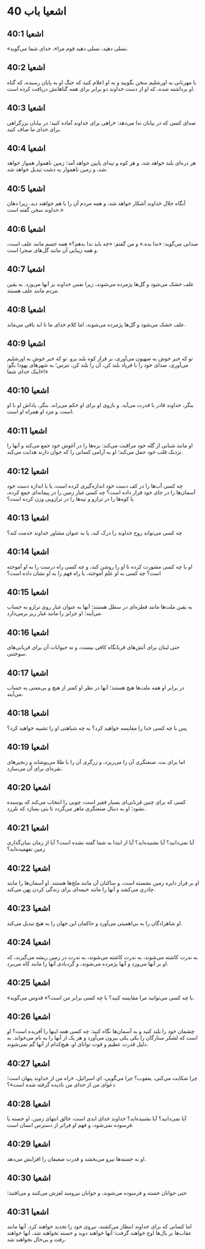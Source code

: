 # اشعیا باب 40

## اشعیا 40:1

«تسلی دهید، تسلی دهید قوم مرا»، خدای شما می‌گوید.

## اشعیا 40:2

با مهربانی به اورشلیم سخن بگویید و به او اعلام کنید که جنگ او به پایان رسیده، که گناه او برداشته شده، که او از دست خداوند دو برابر برای همه گناهانش دریافت کرده است.

## اشعیا 40:3

صدای کسی که در بیابان ندا می‌دهد: «راهی برای خداوند آماده کنید؛ در بیابان بزرگراهی برای خدای ما صاف کنید.

## اشعیا 40:4

هر دره‌ای بلند خواهد شد، و هر کوه و تپه‌ای پایین خواهد آمد؛ زمین ناهموار هموار خواهد شد، و زمین ناهموار به دشت تبدیل خواهد شد.

## اشعیا 40:5

آنگاه جلال خداوند آشکار خواهد شد، و همه مردم آن را با هم خواهند دید. زیرا دهان خداوند سخن گفته است.»

## اشعیا 40:6

صدایی می‌گوید: «ندا بده.» و من گفتم: «چه باید ندا بدهم؟» همه جسم مانند علف است، و همه زیبایی آن مانند گل‌های صحرا است.

## اشعیا 40:7

علف خشک می‌شود و گل‌ها پژمرده می‌شوند، زیرا نفس خداوند بر آنها می‌وزد. به یقین مردم مانند علف هستند.

## اشعیا 40:8

علف خشک می‌شود و گل‌ها پژمرده می‌شوند، اما کلام خدای ما تا ابد باقی می‌ماند.

## اشعیا 40:9

تو که خبر خوش به صهیون می‌آوری، بر فراز کوه بلند برو. تو که خبر خوش به اورشلیم می‌آوری، صدای خود را با فریاد بلند کن، آن را بلند کن، نترس؛ به شهرهای یهودا بگو: «اینک خدای شما!»

## اشعیا 40:10

بنگر، خداوند قادر با قدرت می‌آید، و بازوی او برای او حکم می‌راند. بنگر، پاداش او با او است، و مزد او همراه او است.

## اشعیا 40:11

او مانند شبانی از گله خود مراقبت می‌کند: بره‌ها را در آغوش خود جمع می‌کند و آنها را نزدیک قلب خود حمل می‌کند؛ او به آرامی کسانی را که جوان دارند هدایت می‌کند.

## اشعیا 40:12

چه کسی آب‌ها را در کف دست خود اندازه‌گیری کرده است، یا با اندازه دست خود آسمان‌ها را در جای خود قرار داده است؟ چه کسی غبار زمین را در پیمانه‌ای جمع کرده، یا کوه‌ها را در ترازو و تپه‌ها را در ترازویی وزن کرده است؟

## اشعیا 40:13

چه کسی می‌تواند روح خداوند را درک کند، یا به عنوان مشاور خداوند خدمت کند؟

## اشعیا 40:14

او با چه کسی مشورت کرده تا او را روشن کند، و چه کسی راه درست را به او آموخته است؟ چه کسی به او علم آموخته، یا راه فهم را به او نشان داده است؟

## اشعیا 40:15

به یقین ملت‌ها مانند قطره‌ای در سطل هستند؛ آنها به عنوان غبار روی ترازو به حساب می‌آیند؛ او جزایر را مانند غبار ریز برمی‌دارد.

## اشعیا 40:16

حتی لبنان برای آتش‌های قربانگاه کافی نیست، و نه حیوانات آن برای قربانی‌های سوختنی.

## اشعیا 40:17

در برابر او همه ملت‌ها هیچ هستند؛ آنها در نظر او کمتر از هیچ و بی‌معنی به حساب می‌آیند.

## اشعیا 40:18

پس با چه کسی خدا را مقایسه خواهید کرد؟ به چه شباهتی او را تشبیه خواهید کرد؟

## اشعیا 40:19

اما برای بت، صنعتگری آن را می‌ریزد، و زرگری آن را با طلا می‌پوشاند و زنجیرهای نقره‌ای برای آن می‌سازد.

## اشعیا 40:20

کسی که برای چنین قربانی‌ای بسیار فقیر است، چوبی را انتخاب می‌کند که پوسیده نشود؛ او به دنبال صنعتگری ماهر می‌گردد تا بتی بسازد که نلرزد.

## اشعیا 40:21

آیا نمی‌دانید؟ آیا نشنیده‌اید؟ آیا از ابتدا به شما گفته نشده است؟ آیا از زمان بنیان‌گذاری زمین نفهمیده‌اید؟

## اشعیا 40:22

او بر فراز دایره زمین نشسته است، و ساکنان آن مانند ملخ‌ها هستند. او آسمان‌ها را مانند چادری می‌کشد و آنها را مانند خیمه‌ای برای زندگی کردن پهن می‌کند.

## اشعیا 40:23

او شاهزادگان را به بی‌اهمیتی می‌آورد و حاکمان این جهان را به هیچ تبدیل می‌کند.

## اشعیا 40:24

به ندرت کاشته می‌شوند، به ندرت کاشته می‌شوند، به ندرت در زمین ریشه می‌گیرند، که او بر آنها می‌وزد و آنها پژمرده می‌شوند، و گردبادی آنها را مانند کاه می‌برد.

## اشعیا 40:25

«با چه کسی می‌توانید مرا مقایسه کنید؟ یا چه کسی برابر من است؟» قدوس می‌گوید.

## اشعیا 40:26

چشمان خود را بلند کنید و به آسمان‌ها نگاه کنید: چه کسی همه اینها را آفریده است؟ او است که لشکر ستارگان را یکی یکی بیرون می‌آورد و هر یک از آنها را به نام می‌خواند. به دلیل قدرت عظیم و قوت توانای او، هیچ‌کدام از آنها گم نمی‌شوند.

## اشعیا 40:27

چرا شکایت می‌کنی، یعقوب؟ چرا می‌گویی، ای اسرائیل، «راه من از خداوند پنهان است؛ دعوای من از خدای من نادیده گرفته شده است»؟

## اشعیا 40:28

آیا نمی‌دانید؟ آیا نشنیده‌اید؟ خداوند خدای ابدی است، خالق انتهای زمین. او خسته یا فرسوده نمی‌شود، و فهم او فراتر از دسترس انسان است.

## اشعیا 40:29

او به خسته‌ها نیرو می‌بخشد و قدرت ضعیفان را افزایش می‌دهد.

## اشعیا 40:30

حتی جوانان خسته و فرسوده می‌شوند، و جوانان نیرومند لغزش می‌کنند و می‌افتند؛

## اشعیا 40:31

اما کسانی که برای خداوند انتظار می‌کشند، نیروی خود را تجدید خواهند کرد. آنها مانند عقاب‌ها بر بال‌ها اوج خواهند گرفت؛ آنها خواهند دوید و خسته نخواهند شد، آنها خواهند رفت و بی‌حال نخواهند شد.
